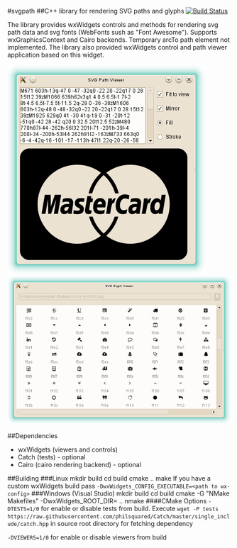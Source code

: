 #svgpath 
##C++ library for rendering SVG paths and glyphs 
[![Build Status](https://travis-ci.org/ampext/svgpath.svg?branch=master)](https://travis-ci.org/ampext/svgpath)

The library provides wxWidgets controls and methods for rendering svg path data and svg fonts (WebFonts sush as "Font Awesome"). Supports wxGraphicsContext and Cairo backends. Temporary arcTo path element not implemented.
The library also provided wxWidgets control and path viewer application based on this widget.

![svgpathviewer](https://github.com/ampext/ampext.github.io/blob/master/images/svgpathviewer.png)
![svgglyphviwer](https://github.com/ampext/ampext.github.io/blob/master/images/svgglyphviewer.png)

##Dependencies
* wxWidgets (viewers and controls)
* Catch (tests) - optional
* Cairo (cairo rendering backend) - optional

##Building
###Linux
    mkdir build
    cd build
    cmake ..
    make
If you have a custom wxWidgets build pass `-DwxWidgets_CONFIG_EXECUTABLE=<path to wx-config>`
###Windows (Visual Studio)
    mkdir build
    cd build
    cmake -G "NMake Makefiles" -DwxWidgets_ROOT_DIR=<path to wxWidgets> ..
    nmake
####CMake Options
`-DTESTS=1/0` for enable or disable tests from build. Execute `wget -P tests https://raw.githubusercontent.com/philsquared/Catch/master/single_include/catch.hpp` in source root directory for fetching dependency

`-DVIEWERS=1/0` for enable or disable viewers from build
